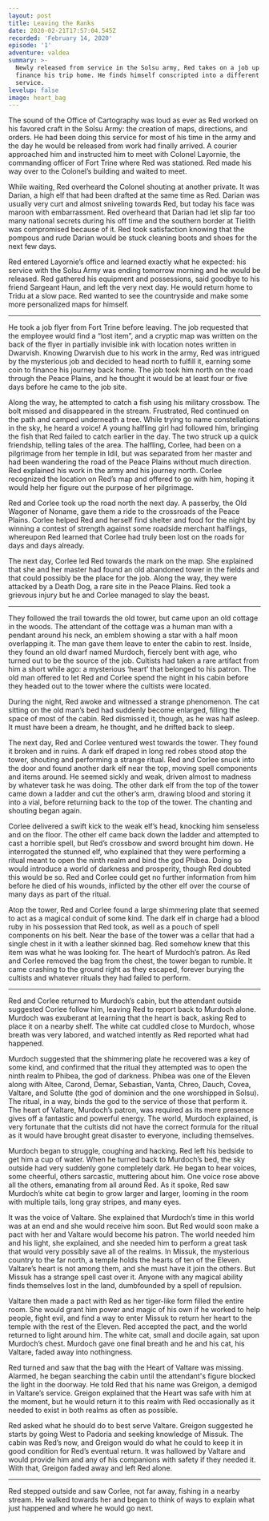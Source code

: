 ```yaml
---
layout: post
title: Leaving the Ranks
date: 2020-02-21T17:57:04.545Z
recorded: 'February 14, 2020'
episode: '1'
adventure: valdea
summary: >-
  Newly released from service in the Solsu army, Red takes on a job up north to
  finance his trip home. He finds himself conscripted into a different kind of
  service.
levelup: false
image: heart_bag
---
```

The sound of the Office of Cartography was loud as ever as Red worked on his favored craft in the Solsu Army: the creation of maps, directions, and orders. He had been doing this service for most of his time in the army and the day he would be released from work had finally arrived. A courier approached him and instructed him to meet with Colonel Layornie, the commanding officer of Fort Trine where Red was stationed. Red made his way over to the Colonel’s building and waited to meet.

While waiting, Red overheard the Colonel shouting at another private. It was Darian, a high elf that had been drafted at the same time as Red. Darian was usually very curt and almost sniveling towards Red, but today his face was maroon with embarrassment. Red overheard that Darian had let slip far too many national secrets during his off time and the southern border at Tielith was compromised because of it. Red took satisfaction knowing that the pompous and rude Darian would be stuck cleaning boots and shoes for the next few days.

Red entered Layornie’s office and learned exactly what he expected: his service with the Solsu Army was ending tomorrow morning and he would be released. Red gathered his equipment and possessions, said goodbye to his friend Sargeant Haun, and left the very next day. He would return home to Tridu at a slow pace. Red wanted to see the countryside and make some more personalized maps for himself.

***

He took a job flyer from Fort Trine before leaving. The job requested that the employee would find a “lost item”, and a cryptic map was written on the back of the flyer in partially invisible ink with location notes written in Dwarvish. Knowing Dwarvish due to his work in the army, Red was intrigued by the mysterious job and decided to head north to fulfill it, earning some coin to finance his journey back home. The job took him north on the road through the Peace Plains, and he thought it would be at least four or five days before he came to the job site.

Along the way, he attempted to catch a fish using his military crossbow. The bolt missed and disappeared in the stream. Frustrated, Red continued on the path and camped underneath a tree. While trying to name constellations in the sky, he heard a voice! A young halfling girl had followed him, bringing the fish that Red failed to catch earlier in the day. The two struck up a quick friendship, telling tales of the area. The halfling, Corlee, had been on a pilgrimage from her temple in Idil, but was separated from her master and had been wandering the road of the Peace Plains without much direction. Red explained his work in the army and his journey north. Corlee recognized the location on Red’s map and offered to go with him, hoping it would help her figure out the purpose of her pilgrimage.

Red and Corlee took up the road north the next day. A passerby, the Old Wagoner of Noname, gave them a ride to the crossroads of the Peace Plains. Corlee helped Red and herself find shelter and food for the night by winning a contest of strength against some roadside merchant halflings, whereupon Red learned that Corlee had truly been lost on the roads for days and days already.

The next day, Corlee led Red towards the mark on the map. She explained that she and her master had found an old abandoned tower in the fields and that could possibly be the place for the job. Along the way, they were attacked by a Death Dog, a rare site in the Peace Plains. Red took a grievous injury but he and Corlee managed to slay the beast.

***

They followed the trail towards the old tower, but came upon an old cottage in the woods. The attendant of the cottage was a human man with a pendant around his neck, an emblem showing a star with a half moon overlapping it. The man gave them leave to enter the cabin to rest. Inside, they found an old dwarf named Murdoch, fiercely bent with age, who turned out to be the source of the job. Cultists had taken a rare artifact from him a short while ago: a mysterious ‘heart’ that belonged to his patron. The old man offered to let Red and Corlee spend the night in his cabin before they headed out to the tower where the cultists were located.

During the night, Red awoke and witnessed a strange phenomenon. The cat sitting on the old man’s bed had suddenly become enlarged, filling the space of most of the cabin. Red dismissed it, though, as he was half asleep. It must have been a dream, he thought, and he drifted back to sleep.

The next day, Red and Corlee ventured west towards the tower. They found it broken and in ruins. A dark elf draped in long red robes stood atop the tower, shouting and performing a strange ritual. Red and Corlee snuck into the door and found another dark elf near the top, moving spell components and items around. He seemed sickly and weak, driven almost to madness by whatever task he was doing. The other dark elf from the top of the tower came down a ladder and cut the other’s arm, drawing blood and storing it into a vial, before returning back to the top of the tower. The chanting and shouting began again.

Corlee delivered a swift kick to the weak elf’s head, knocking him senseless and on the floor. The other elf came back down the ladder and attempted to cast a horrible spell, but Red’s crossbow and sword brought him down. He interrogated the stunned elf, who explained that they were performing a ritual meant to open the ninth realm and bind the god Phibea. Doing so would introduce a world of darkness and prosperity, though Red doubted this would be so. Red and Corlee could get no further information from him before he died of his wounds, inflicted by the other elf over the course of many days as part of the ritual.

Atop the tower, Red and Corlee found a large shimmering plate that seemed to act as a magical conduit of some kind. The dark elf in charge had a blood ruby in his possession that Red took, as well as a pouch of spell components on his belt. Near the base of the tower was a cellar that had a single chest in it with a leather skinned bag. Red somehow knew that this item was what he was looking for. The heart of Murdoch’s patron. As Red and Corlee removed the bag from the chest, the tower began to rumble. It came crashing to the ground right as they escaped, forever burying the cultists and whatever rituals they had failed to perform.

***

Red and Corlee returned to Murdoch’s cabin, but the attendant outside suggested Corlee follow him, leaving Red to report back to Murdoch alone. Murdoch was exuberant at learning that the heart is back, asking Red to place it on a nearby shelf. The white cat cuddled close to Murdoch, whose breath was very labored, and watched intently as Red reported what had happened.

Murdoch suggested that the shimmering plate he recovered was a key of some kind, and confirmed that the ritual they attempted was to open the ninth realm to Phibea, the god of darkness. Phibea was one of the Eleven along with Altee, Carond, Demar, Sebastian, Vanta, Chreo, Dauch, Covea, Valtare, and Solutte (the god of dominion and the one worshipped in Solsu). The ritual, in a way, binds the god to the service of those that perform it. The heart of Valtare, Murdoch’s patron, was required as its mere presence gives off a fantastic and powerful energy. The world, Murdoch explained, is very fortunate that the cultists did not have the correct formula for the ritual as it would have brought great disaster to everyone, including themselves.

Murdoch began to struggle, coughing and hacking. Red left his bedside to get him a cup of water. When he turned back to Murdoch’s bed, the sky outside had very suddenly gone completely dark. He began to hear voices, some cheerful, others sarcastic, muttering about him. One voice rose above all the others, emanating from all around Red. As it spoke, Red saw Murdoch’s white cat begin to grow larger and larger, looming in the room with multiple tails, long gray stripes, and many eyes.

It was the voice of Valtare. She explained that Murdoch’s time in this world was at an end and she would receive him soon. But Red would soon make a pact with her and Valtare would become his patron. The world needed him and his light, she explained, and she needed him to perform a great task that would very possibly save all of the realms. In Missuk, the mysterious country to the far north, a temple holds the hearts of ten of the Eleven. Valtare’s heart is not among them, and she must have it join the others. But Missuk has a strange spell cast over it. Anyone with any magical ability finds themselves lost in the land, dumbfounded by a spell of repulsion.

Valtare then made a pact with Red as her tiger-like form filled the entire room. She would grant him power and magic of his own if he worked to help people, fight evil, and find a way to enter Missuk to return her heart to the temple with the rest of the Eleven. Red accepted the pact, and the world returned to light around him. The white cat, small and docile again, sat upon Murdoch’s chest. Murdoch gave one final breath and he and his cat, his Valtare, faded away into nothingness.

Red turned and saw that the bag with the Heart of Valtare was missing. Alarmed, he began searching the cabin until the attendant's figure blocked the light in the doorway. He told Red that his name was Greigon, a demigod in Valtare’s service. Greigon explained that the Heart was safe with him at the moment, but he would return it to this realm with Red occasionally as it needed to exist in both realms as often as possible.

Red asked what he should do to best serve Valtare. Greigon suggested he starts by going West to Padoria and seeking knowledge of Missuk. The cabin was Red’s now, and Greigon would do what he could to keep it in good condition for Red’s eventual return. It was hallowed by Valtare and would provide him and any of his companions with safety if they needed it. With that, Greigon faded away and left Red alone.

***

Red stepped outside and saw Corlee, not far away, fishing in a nearby stream. He walked towards her and began to think of ways to explain what just happened and where he would go next.

